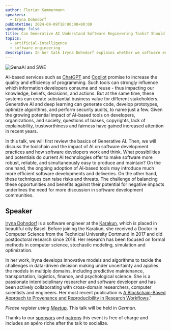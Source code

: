 ```yaml
---
author: Florian Kammermann
speakers:
  - Iryna Dohndorf
pubDatetime: 2024-09-09T18:00:00+00:00
upcoming: false
title: Can Generative AI Understand Software Engineering Tasks? Should You Worry?
topics:
  - artificial-intelligence
  - software engineering
description: In her talk Iryna Dohndorf explains whether we software engineers should embrace Generative AI and Deep Learning for our daily work or whether we should worry about our jobs instead.
---
```


![GenaAI and SWE](@assets/images/gen-ai-software-engineering.webp)

AI-based services such as [ChatGPT](https://openai.com/chatgpt/) and [Copilot](https://copilot.microsoft.com/) promise to increase the quality and efficiency of programming. Such tools can strongly influence which information developers consume and reuse - thus impacting our knowledge, beliefs, decisions, and actions. But at the same time, these systems can create substantial business value for different stakeholders. Generative AI and deep learning can generate code, develop prototypes, optimize algorithms, and perform security audits, to name just a few. Given the growing potential impact of AI-based tools on developers, organizations, and society, questions of biases, copyrights, lack of explainability, trustworthiness and fairness have gained increased attention in recent years.

In this talk, we will first review the basics of Generative AI. Then, we will discuss the toolchain and the impact of AI on software development practices and how software developers work and think. What possibilities and potentials do current AI technologies offer to make software more robust, reliable, and simultaneously easy to produce and maintain? On the one hand, the ongoing adoption of AI-based tools may introduce much more efficient software developments and deliveries. On the other hand, these techniques can raise risks and threats. The challenge of balancing these opportunities and benefits against their potential for negative impacts underlines the need for more discussion in software development communities.

## Speaker

[Iryna Dohndorf](https://www.linkedin.com/in/iryna-dohndorf/) is a software engineer at the [Karakun](https://karakun.com), which is placed in beautiful city Basel. Before joining the Karakun, she received a Doctor in Computer Science from the Technical University Dortmund in 2017 and did postdoctoral research since 2018. Her research has been focused on formal methods in computer science, stochastic modeling, simulation and optimization.

In her work, Iryna develops innovative models and algorithms to tackle the challenges in data-driven decision making under uncertainty and applies the models in multiple domains, including predictive maintenance, transportation, logistics, finance, and psychological science. She is a passionate interdisciplinary researcher and software developer and has been actively collaborating with cross-domain researchers, computer scientists and engineers. Her most recent publication is [A Blockchain-Based Approach to Provenance and Reproducibility in Research Workflows](https://elib.dlr.de/142470/1/212995_1.pdf).'

_Please register using [Meetup](https://www.meetup.com/guild42ch/events/302808510/)_. This talk will be held in _German_.

Thanks to our [sponsors](../../sponsors/) and [patrons](../../patrons/) this event is free of charge and includes an apéro riche after the talk to socialize.

